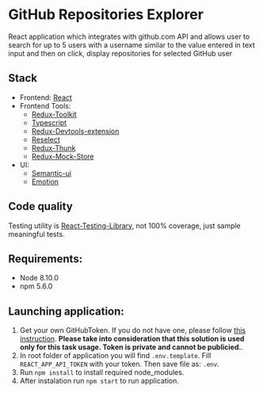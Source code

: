 # GitHub Repositories Explorer

React application which integrates with github.com API and allows user to search for up to 5 users with a username similar to the value entered in text input and then on click, display repositories for selected GitHub user

## Stack

- Frontend: [React](https://reactjs.org)
- Frontend Tools:
  - [Redux-Toolkit](https://redux-toolkit.js.org)
  - [Typescript](https://www.typescriptlang.org/)
  - [Redux-Devtools-extension](https://www.npmjs.com/package/redux-devtools-extension)
  - [Reselect](https://github.com/reduxjs/reselect)
  - [Redux-Thunk](https://github.com/reduxjs/redux-thunk)
  - [Redux-Mock-Store](https://www.npmjs.com/package/redux-mock-store)
- UI:
  - [Semantic-ui](https://react.semantic-ui.com/)
  - [Emotion](https://emotion.sh/)

## Code quality

Testing utility is [React-Testing-Library](https://github.com/testing-library/react-testing-library), not 100% coverage, just sample meaningful tests.

## Requirements:

- Node 8.10.0
- npm 5.6.0

## Launching application:

1. Get your own GitHubToken. If you do not have one, please follow [this instruction](https://help.github.com/en/github/authenticating-to-github/creating-a-personal-access-token-for-the-command-line). __Please take into consideration that this solution is used only for this task usage. Token is private and cannot be publicied.__.
2. In root folder of application you will find `.env.template`. Fill `REACT_APP_API_TOKEN` with your token. Then save file as: `.env`.
3. Run `npm install` to install required node_modules.
4. After instalation run `npm start` to run application.
